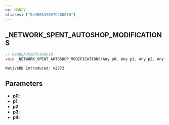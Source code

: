 ```yaml
---
ns: MONEY
aliases: ["0x9BEA350D7C48061B"]
---
```

## _NETWORK_SPENT_AUTOSHOP_MODIFICATIONS

```c
// 0x9BEA350D7C48061B
void _NETWORK_SPENT_AUTOSHOP_MODIFICATIONS(Any p0, Any p1, Any p2, Any p3, Any p4);
```

```
NativeDB Introduced: v2372
```

## Parameters
* **p0**:
* **p1**:
* **p2**:
* **p3**:
* **p4**:

